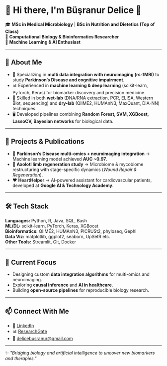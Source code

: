 # 🌟 Hi there, I'm Büşranur Delice 👋  

🎓 **MSc in Medical Microbiology** | **BSc in Nutrition and Dietetics (Top of Class)**  
🧬 **Computational Biology & Bioinformatics Researcher**  
🤖 **Machine Learning & AI Enthusiast**  

---

## 🔬 About Me  
- 🧠 Specializing in **multi data integration with neuroimaging (rs-fMRI)** to study **Parkinson’s Disease and cognitive impairment**.  
- 📊 Experienced in **machine learning & deep learning** (scikit-learn, PyTorch, Keras) for biomarker discovery and precision medicine.  
- 🧪 Skilled in both **wet-lab** (DNA/RNA extraction, PCR, ELISA, Western Blot, sequencing) and **dry-lab** (QIIME2, HUMAnN3, MaxQuant, DIA-NN) techniques.  
- 🖥️ Developed pipelines combining **Random Forest, SVM, XGBoost, LassoCV, Bayesian networks** for biological data.  

---

## 🚀 Projects & Publications  
- 🧬 **Parkinson’s Disease multi-omics + neuroimaging integration** → Machine learning model achieved **AUC ~0.97**.  
- 🦎 **Axolotl limb regeneration study** → Microbiome & mycobiome restructuring with stage-specific dynamics (*Wound Repair & Regeneration*).  
- ❤️ **HeartHelper** → AI-powered assistant for cardiovascular patients, developed at **Google AI & Technology Academy**.  

---

## 🛠️ Tech Stack  
**Languages:** Python, R, Java, SQL, Bash  
**ML/DL:** scikit-learn, PyTorch, Keras, XGBoost  
**Bioinformatics:** QIIME2, HUMAnN3, PICRUSt2, phyloseq, Gephi  
**Data Viz:** matplotlib, ggplot2, seaborn, UpSetR etc.  
**Other Tools:** Streamlit, Git, Docker  

---

## 🌱 Current Focus  
- Designing custom **data integration algorithms** for multi-omics and neuroimaging.  
- Exploring **causal inference** and **AI in healthcare**.  
- Building **open-source pipelines** for reproducible biology research.  

---

## 📫 Connect With Me  
- 💼 [LinkedIn](https://www.linkedin.com/in/büşranur-d-84a7371a4/)  
- 📊 [ResearchGate](https://www.researchgate.net/profile/Buesranur-Delice/)  
- 📧 delicebusranur@gmail.com  

---

✨ *"Bridging biology and artificial intelligence to uncover new biomarkers and therapies."*  
